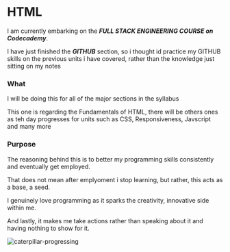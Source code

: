 # HTML

I am currently embarking on the **_FULL STACK ENGINEERING COURSE on Codecademy_**.

I have just finished the **_GITHUB_** section, so i thought id practice my GITHUB skills on the previous units i have covered, rather than the knowledge just sitting on my notes

### What

I will be doing this for all of the major sections in the syllabus

This one is regarding the Fundamentals of HTML, there will be others ones as teh day progresses for units such as
CSS, Responsiveness, Javscript and many more

### Purpose

The reasoning behind this is to better my programming skills consistently and eventually get employed.

That does not mean after emplyoment i stop learning, but rather, this acts as a base, a seed.

I genuinely love programming as it sparks the creativity, innovative side within me.

And lastly, it makes me take actions rather than speaking about it and having nothing to show for it.

![caterpillar-progressing](https://giphy.com/gifs/worm-progress-go-on-RIMRUJkfkOHb7cfasl)
